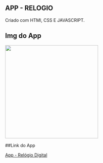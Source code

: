 ## APP - RELOGIO
 Criado com HTMl, CSS  E JAVASCRIPT. 
## Img do App
<img src="./img/imgdoapp.png" width="300px" />

##Link do App


<a href="https://kevinbaudson.github.io/APPRELOGIO/" target="_blank">App - Relógio Digital</a>

